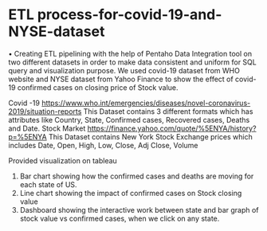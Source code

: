 
# ETL process-for-covid-19-and-NYSE-dataset

•	Creating ETL pipelining with the help of Pentaho Data Integration tool on two different datasets in order to make data consistent and uniform for SQL query and visualization purpose. We used covid-19 dataset from WHO website and NYSE dataset from Yahoo Finance to show the effect of covid-19 confirmed cases on closing price of Stock value.

Covid -19 https://www.who.int/emergencies/diseases/novel-coronavirus-2019/situation-reports
This Dataset contains 3 different formats which has attributes like Country, State, Confirmed cases, Recovered cases, Deaths and Date.
Stock Market https://finance.yahoo.com/quote/%5ENYA/history?p=%5ENYA
This Dataset contains New York Stock Exchange prices which includes Date, Open, High, Low, Close, Adj Close, Volume 

Provided visualization on tableau

1) Bar chart showing how the confirmed cases and deaths are moving for each state of US.
2) Line chart showing the impact of confirmed cases on Stock closing value
3) Dashboard showing the interactive work between state and bar graph of stock value vs confirmed cases, when we click on any state.



